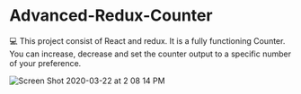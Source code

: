 # Advanced-Redux-Counter
💻 This project consist of React and redux. It is a fully functioning Counter. You can increase, decrease and set the counter output to a specific number of your preference. 

![Screen Shot 2020-03-22 at 2 08 14 PM](https://user-images.githubusercontent.com/43420527/77260861-ba29c980-6c47-11ea-8146-e8696ba1690a.png)
